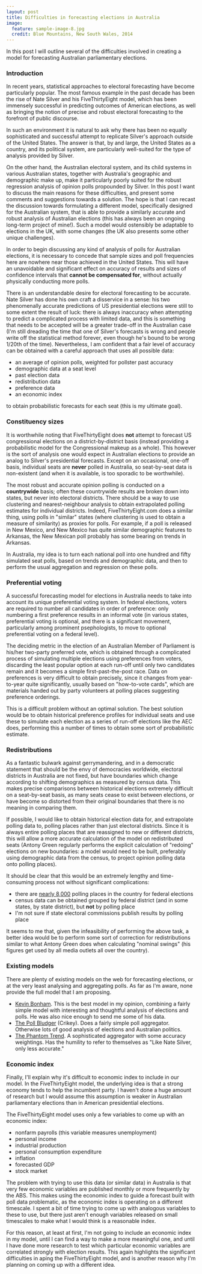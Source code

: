 ```yaml
---
layout: post
title: Difficulties in forecasting elections in Australia
image:
  feature: sample-image-8.jpg
  credit: Blue Mountains, New South Wales, 2014
---
```


In this post I will outline several of the difficulties involved in creating a model for forecasting Australian parliamentary elections. 

### Introduction

In recent years, statistical approaches to electoral forecasting have become particularly popular. The most famous example in the past decade has been the rise of Nate Silver and his FiveThirtyEight model, which has been immensely successful in predicting outcomes of American elections, as well as bringing the notion of precise and robust electoral forecasting to the forefront of public discourse.

In such an environment it is natural to ask why there has been no equally sophisticated and successful attempt to replicate Silver's approach outside of the United States. The answer is that, by and large, the United States as a country, and its political system, are particularly well-suited for the type of analysis provided by Silver. 

On the other hand, the Australian electoral system, and its child systems in various Australian states, together with Australia's geographic and demographic make up, make it particularly poorly suited for the robust regression analysis of opinion polls propounded by Silver. In this post I want to discuss the main reasons for these difficulties, and present some comments and suggestions towards a solution. The hope is that I can recast the discussion towards formulating a different model, specifically designed for the Australian system, that is able to provide a similarly accurate and robust analysis of Australian elections (this has always been an ongoing long-term project of mine!). Such a model would ostensibly be adaptable to elections in the UK, with some changes (the UK also presents some other unique challenges). 

In order to begin discussing any kind of analysis of polls for Australian elections, it is necessary to concede that sample sizes and poll frequencies here are nowhere near those achieved in the United States. This will have an unavoidable and significant effect on accuracy of results and sizes of confidence intervals that **cannot be compensated for**, without actually physically conducting more polls. 

There is an understandable desire for electoral forecasting to be accurate. Nate Silver has done his own craft a disservice in a sense: his two phenomenally accurate predictions of US presidential elections were still to some extent the result of luck: there is always inaccuracy when attempting to predict a complicated process with limited data, and this is something that needs to be accepted will be a greater trade-off in the Australian case (I'm still dreading the time that one of Silver's forecasts is wrong and people write off the statistical method forever, even though he's bound to be wrong 1/20th of the time). Nevertheless, I am confident that a fair level of accuracy can be obtained with a careful approach that uses all possible data: 

- an average of opinion polls, weighted for pollster past accuracy
- demographic data at a seat level
- past election data
- redistribution data
- preference data
- an economic index

to obtain probabilistic forecasts for each seat (this is my ultimate goal). 

### Constituency sizes

It is worthwhile noting that FiveThirtyEight does **not** attempt to forecast US congressional elections on a district-by-district basis (instead providing a probabilistic model for the Congressional makeup as a whole). This however is the sort of analysis one would expect in Australian elections to provide an analog to Silver's presidential forecasts. Except on an occasional, one-off basis, individual seats are **never** polled in Australia, so seat-by-seat data is non-existent (and when it is available, is too sporadic to be worthwhile).

The most robust and accurate opinion polling is conducted on a **countrywide** basis; often these countrywide results are broken down into states, but never into electoral districts. There should be a way to use clustering and nearest-neighbour analysis to obtain extrapolated polling estimates for individual districts. Indeed, FiveThirtyEight.com does a similar thing, using polls in "similar" states (where clustering is used to obtain a measure of similarity) as proxies for polls. For example, if a poll is released in New Mexico, and New Mexico has quite similar demographic features to Arkansas, the New Mexican poll probably has some bearing on trends in Arkansas. 

In Australia, my idea is to turn each national poll into one hundred and fifty simulated seat polls, based on trends and demographic data, and then to perform the usual aggregation and regression on these polls. 

### Preferential voting

A successful forecasting model for elections in Australia needs to take into account its unique preferential voting system. In federal elections, voters are required to number all candidates in order of preference: only numbering a first preference results in an informal vote (in various states, preferential voting is optional, and there is a significant movement, particularly among prominent psephologists, to move to optional preferential voting on a federal level).

The deciding metric in the election of an Australian Member of Parliament is his/her two-party preferred vote, which is obtained through a complicated process of simulating multiple elections using preferences from voters, discarding the least popular option at each run-off until only two candidates remain and it becomes a simple first-past-the-post race. Data on preferences is very difficult to obtain precisely, since it changes from year-to-year quite significantly, usually based on "how-to-vote cards", which are materials handed out by party volunteers at polling places suggesting preference orderings.

This is a difficult problem without an optimal solution. The best solution would be to obtain historical preference profiles for individual seats and use these to simulate each election as a series of run-off elections like the AEC does, performing this a number of times to obtain some sort of probabilistic estimate.

### Redistributions

As a fantastic bulwark against gerrymandering, and in a democratic statement that should be the envy of democracies worldwide, electoral districts in Australia are not fixed, but have boundaries which change according to shifting demographics as measured by census data. This makes precise comparisons between historical elections extremely difficult on a seat-by-seat basis, as many seats cease to exist between elections, or have become so distorted from their original boundaries that there is no meaning in comparing them.

If possible, I would like to obtain historical election data for, and extrapolate polling data to, polling places rather than just electoral districts. Since it is always entire polling places that are reassigned to new or different districts, this will allow a more accurate calculation of the model on redistributed seats (Antony Green regularly performs the explicit calculation of "redoing" elections on new boundaries: a model would need to be built, preferably using demographic data from the census, to project opinion polling data onto polling places).

It should be clear that this would be an extremely lengthy and time-consuming process not without significant complications:

- there are [nearly 8,000](http://www.aec.gov.au/about_aec/cea-notices/election-pp.htm) polling places in the country for federal elections
- census data can be obtained grouped by federal district (and in some states, by state district), but **not** by polling place
- I'm not sure if state electoral commissions publish results by polling place 

It seems to me that, given the infeasibility of performing the above task, a better idea would be to perform some sort of correction for redistributions similar to what Antony Green does when calculating "nominal swings" (his figures get used by all media outlets all over the country). 

### Existing models

There are plenty of existing models on the web for forecasting elections, or at the very least analysing and aggregating polls. As far as I'm aware, none provide the full model that I am proposing.

- [Kevin Bonham](http://kevinbonham.blogspot.com.au). This is the best model in my opinion, combining a fairly simple model with interesting and thoughtful analysis of elections and polls. He was also nice enough to send me some of his data. 
- [The Poll Bludger](http://blogs.crikey.com.au/pollbludger/) (Crikey). Does a fairly simple poll aggregator. Otherwise lots of good analysis of elections and Australian politics. 
- [The Phantom Trend](http://www.phantomtrend.com/). A sophisticated aggregator with some accuracy weightings. Has the humility to refer to themselves as "Like Nate Silver, only less accurate."

### Economic index

Finally, I'll explain why it's difficult to economic index to include in our model. In the FiveThirtyEight model, the underlying idea is that a strong economy tends to help the incumbent party. I haven't done a huge amount of research but I would assume this assumption is weaker in Australian parliamentary elections than in American presidential elections. 

The FiveThirtyEight model uses only a few variables to come up with an economic index:

- nonfarm payrolls (this variable measures unemployment)
- personal income
- industrial production
- personal consumption expenditure
- inflation
- forecasted GDP
- stock market

The problem with trying to use this data (or similar data) in Australia is that very few economic variables are published monthly or more frequently by the ABS. This makes using the economic index to guide a forecast built with poll data problematic, as the economic index is operating on a different timescale. I spent a bit of time trying to come up with analogous variables to these to use, but there just aren't enough variables released on small timescales to make what I would think is a reasonable index. 

For this reason, at least at first, I'm not going to include an economic index in my model, until I can find a way to make a more meaningful one, and until I have done more research to test which particular economic variables are correlated strongly with election results. This again highlights the significant difficulties in aping the FiveThirtyEight model, and is another reason why I'm planning on coming up with a different idea. 
